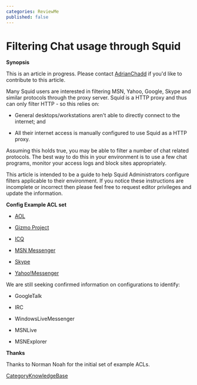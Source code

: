 ```yaml
---
categories: ReviewMe
published: false
---
```

# Filtering Chat usage through Squid

**Synopsis**

This is an article in progress. Please contact
[AdrianChadd](/AdrianChadd)
if you'd like to contribute to this article.

Many Squid users are interested in filtering MSN, Yahoo, Google, Skype
and similar protocols through the proxy server. Squid is a HTTP proxy
and thus can only filter HTTP - so this relies on:

  - General desktops/workstations aren't able to directly connect to the
    internet; and

  - All their internet access is manually configured to use Squid as a
    HTTP proxy.

Assuming this holds true, you may be able to filter a number of chat
related protocols. The best way to do this in your environment is to use
a few chat programs, monitor your access logs and block sites
appropriately.

This article is intended to be a guide to help Squid Administrators
configure filters applicable to their environment. If you notice these
instructions are incomplete or incorrect then please feel free to
request editor privileges and update the information.

**Config Example ACL set**

  - [AOL](/ConfigExamples/Chat/Aol)

  - [Gizmo
    Project](/ConfigExamples/Chat/Gizmo)

  - [ICQ](/ConfigExamples/Chat/Icq)

  - [MSN
    Messenger](/ConfigExamples/Chat/MsnMessenger)

  - [Skype](/ConfigExamples/Chat/Skype)

  - [Yahoo\!Messenger](/ConfigExamples/Chat/YahooMessenger)

We are still seeking confirmed information on configurations to
identify:

  - GoogleTalk

  - IRC

  - WindowsLiveMessenger

  - MSNLive

  - MSNExplorer

**Thanks**

Thanks to Norman Noah for the initial set of example ACLs.

[CategoryKnowledgeBase](/CategoryKnowledgeBase)

